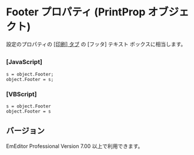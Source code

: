 # Footer プロパティ (PrintProp オブジェクト)

設定のプロパティの [\[印刷\] タブ](../../dlg/properties/print/index) の
\[フッタ\] テキスト ボックスに相当します。

## 

### \[JavaScript\]

```
s = object.Footer;
object.Footer = s;
```

### \[VBScript\]

```
s = object.Footer
object.Footer = s
```

## バージョン

EmEditor Professional Version 7.00 以上で利用できます。
